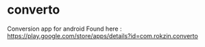 converto
========

Conversion app for android
Found here : https://play.google.com/store/apps/details?id=com.rokzin.converto
